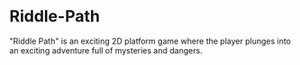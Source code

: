 # Riddle-Path
"Riddle Path" is an exciting 2D platform game where the player plunges into an exciting adventure full of mysteries and dangers.
